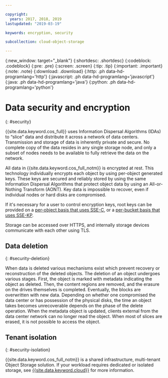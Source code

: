 ```yaml
---

copyright:
  years: 2017, 2018, 2019
lastupdated: "2019-03-19"

keywords: encryption, security

subcollection: cloud-object-storage

---
```

{:new_window: target="_blank"}
{:shortdesc: .shortdesc}
{:codeblock: .codeblock}
{:pre: .pre}
{:screen: .screen}
{:tip: .tip}
{:important: .important}
{:note: .note}
{:download: .download} 
{:http: .ph data-hd-programlang='http'} 
{:javascript: .ph data-hd-programlang='javascript'} 
{:java: .ph data-hd-programlang='java'} 
{:python: .ph data-hd-programlang='python'}

# Data security and encryption
{: #security}

{{site.data.keyword.cos_full}} uses Information Dispersal Algorithms (IDAs) to “slice” data and distribute it across a network of data centers. Transmission and storage of data is inherently private and secure. No complete copy of the data resides in any single storage node, and only a subset of nodes needs to be available to fully retrieve the data on the network.

All data in {{site.data.keyword.cos_full_notm}} is encrypted at rest. This technology individually encrypts each object by using per-object generated keys. These keys are secured and reliably stored by using the same Information Dispersal Algorithms that protect object data by using an All-or-Nothing Transform (AONT). Key data is impossible to recover, even if individual nodes or hard disks are compromised.

If it's necessary for a user to control encryption keys, root keys can be provided on a [per-object basis that uses SSE-C](/docs/services/cloud-object-storage?topic=cloud-object-storage-encryption#encryption-sse-c), or a [per-bucket basis that uses SSE-KP](/docs/services/cloud-object-storage?topic=cloud-object-storage-encryption#encryption-kp).

Storage can be accessed over HTTPS, and internally storage devices communicate with each other using TLS.


## Data deletion
{: #security-deletion}

When data is deleted various mechanisms exist which prevent recovery or reconstruction of the deleted objects. The deletion of an object undergoes various stages. First, the object is marked with metadata indicating the object as deleted. Then, the content regions are removed, and the erasure on the drives themselves is completed. Eventually, the blocks are overwritten with new data. Depending on whether one compromised the data center or has possession of the physical disks, the time an object takes becomes unrecoverable depends on the phase of the delete operation. When the metadata object is updated, clients external from the data center network can no longer read the object. When most of slices are erased, it is not possible to access the object.

## Tenant isolation
{: #security-isolation}

{{site.data.keyword.cos_full_notm}} is a shared infrastructure, multi-tenant Object Storage solution. If your workload requires dedicated or isolated storage, see [{{site.data.keyword.cloud}}](https://www.ibm.com/cloud/object-storage) for more information.
